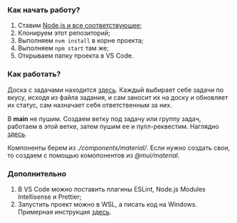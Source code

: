 ### Как начать работу?
1. Ставим <a href="https://github.com/coreybutler/nvm-windows">Node.js и все соответствующее</a>;
2. Клонируем этот репозиторий;
3. Выполняем `nvm install` в корне проекта;
4. Выполняем `npm start` там же;
5. Открываем папку проекта в VS Code.

### Как работать?
Доска с задачами находится <a href="https://github.com/users/Daniil11ru/projects/2/views/1">здесь</a>. Каждый выбирает себе задачи по вкусу, исходя из файла задания, и сам заносит их на доску и обновляет их статус, сам назначает себя ответственным за них.

В <b>main</b> не пушим. Создаем ветку под задачу или группу задач, работаем в этой ветке, затем пушим ее и пулл-реквестим. Наглядно <a href="https://www.youtube.com/watch?v=8lGpZkjnkt4">здесь</a>.

Компоненты берем из <i>./components/material/</i>. Если нужно создать свои, то создаем с помощью комопонентов из <i>@mui/material</i>.

### Дополнительно
1. В VS Code можно поставить плагины ESLint, Node.js Modules Intellisense и Prettier;
2. Запустить проект можно в WSL, а писать код на Windows. Примерная инструкция <a href="https://learn.microsoft.com/en-us/windows/dev-environment/javascript/nodejs-on-wsl">здесь</a>.